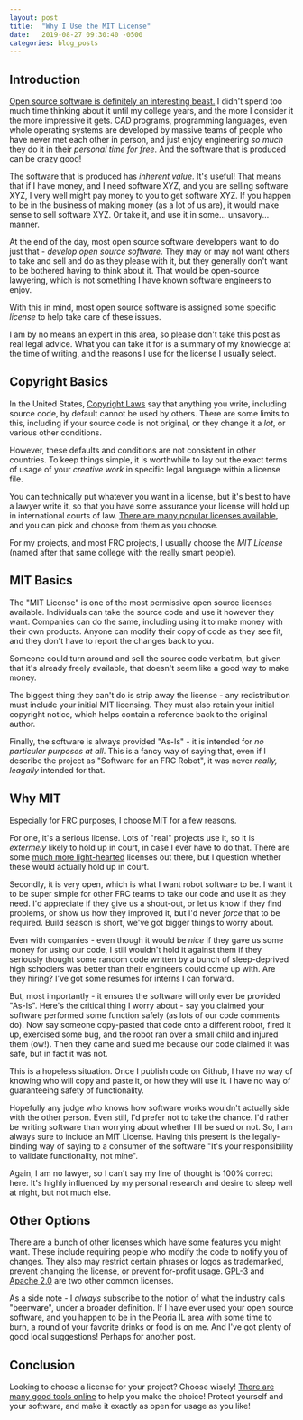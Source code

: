 ```yaml
---
layout: post
title:  "Why I Use the MIT License"
date:   2019-08-27 09:30:40 -0500
categories: blog_posts
---
```


## Introduction

[Open source software is definitely an interesting beast.](https://www.sparkfun.com/news/2506) I didn't spend too much time thinking about it until my college years, and the more I consider it the more impressive it gets. CAD programs, programming languages, even whole operating systems are developed by massive teams of people who have never met each other in person, and just enjoy engineering _so much_ they do it in their _personal time for free_. And the software that is produced can be crazy good!

The software that is produced has _inherent value_. It's useful! That means that if I have money, and I need software XYZ, and you are selling software XYZ, I very well might pay money to you to get software XYZ. If you happen to be in the business of making money (as a lot of us are), it would make sense to sell software XYZ. Or take it, and use it in some... unsavory... manner. 

At the end of the day, most open source software developers want to do just that - _develop open source software_. They may or may not want others to take and sell and do as they please with it, but they generally don't want to be bothered having to think about it. That would be open-source lawyering, which is not something I have known software engineers to enjoy.

With this in mind, most open source software is assigned some specific _license_ to help take care of these issues.

I am by no means an expert in this area, so please don't take this post as real legal advice. What you can take it for is a summary of my knowledge at the time of writing, and the reasons I use for the license I usually select.

## Copyright Basics

In the United States, [Copyright Laws](https://en.wikipedia.org/wiki/Software_copyright) say that anything you write, including source code, by default cannot be used by others. There are some limits to this, including if your source code is not original, or they change it a _lot_, or various other conditions.

However, these defaults and conditions are not consistent in other countries. To keep things simple, it is worthwhile to lay out the exact terms of usage of your _creative work_ in specific legal language within a license file.

You can technically put whatever you want in a license, but it's best to have a lawyer write it, so that you have some assurance your license will hold up in international courts of law. [There are many popular licenses available](https://opensource.org/licenses), and you can pick and choose from them as you choose.

For my projects, and most FRC projects, I usually choose the _MIT License_ (named after that same college with the really smart people).

## MIT Basics

The "MIT License" is one of the most permissive open source licenses available. Individuals can take the source code and use it however they want. Companies can do the same, including using it to make money with their own products. Anyone can modify their copy of code as they see fit, and they don't have to report the changes back to you. 

Someone could turn around and sell the source code verbatim, but given that it's already freely available, that doesn't seem like a good way to make money.

The biggest thing they can't do is strip away the license - any redistribution must include your initial MIT licensing. They must also retain your initial copyright notice, which helps contain a reference back to the original author.

Finally, the software is always provided "As-Is" - it is intended for _no particular purposes at all_. This is a fancy way of saying that, even if I describe the project as "Software for an FRC Robot", it was never _really, leagally_ intended for that. 

## Why MIT

Especially for FRC purposes, I choose MIT for a few reasons.

For one, it's a serious license. Lots of "real" projects use it, so it is _extermely_ likely to hold up in court, in case I ever have to do that. There are some [much more light-hearted](https://en.wikipedia.org/wiki/WTFPL) licenses out there, but I question whether these would actually hold up in court.

Secondly, it is very open, which is what I want robot software to be. I want it to be super simple for other FRC teams to take our code and use it as they need. I'd appreciate if they give us a shout-out, or let us know if they find problems, or show us how they improved it, but I'd never _force_ that to be required. Build season is short, we've got bigger things to worry about.

Even with companies - even though it would be _nice_ if they gave us some money for using our code, I still wouldn't hold it against them if they seriously thought some random code written by a bunch of sleep-deprived high schoolers was better than their engineers could come up with. Are they hiring? I've got some resumes for interns I can forward.

But, most importantly - it ensures the software will only ever be provided "As-Is". Here's the critical thing I worry about - say you claimed your software performed some function safely (as lots of our code comments do). Now say someone copy-pasted that code onto a different robot, fired it up, exercised some bug, and the robot ran over a small child and injured them (ow!). Then they came and sued me because our code claimed it was safe, but in fact it was not. 

This is a hopeless situation. Once I publish code on Github, I have no way of knowing who will copy and paste it, or how they will use it. I have no way of guaranteeing safety of functionality.

Hopefully any judge who knows how software works wouldn't actually side with the other person. Even still, I'd prefer not to take the chance. I'd rather be writing software than worrying about whether I'll be sued or not. So, I am always sure to include an MIT License. Having this present is the legally-binding way of saying to a consumer of the software "It's your responsibility to validate functionality, not mine".

Again, I am no lawyer, so I can't say my line of thought is 100% correct here. It's highly influenced by my personal research and desire to sleep well at night, but not much else.

## Other Options

There are a bunch of other licenses which have some features you might want. These include requiring people who modify the code to notify you of changes. They also may restrict certain phrases or logos as trademarked, prevent changing the license, or prevent for-profit usage. [GPL-3](https://tldrlegal.com/license/gnu-general-public-license-v3-(gpl-3)) and [Apache 2.0](https://tldrlegal.com/license/apache-license-2.0-(apache-2.0)) are two other common licenses.

As a side note - I _always_ subscribe to the notion of what the industry calls "beerware", under a broader definition. If I have ever used your open source software, and you happen to be in the Peoria IL area with some time to burn, a round of your favorite drinks or food is on me. And I've got plenty of good local suggestions! Perhaps for another post.

## Conclusion

Looking to choose a license for your project? Choose wisely! [There are many good tools online](https://choosealicense.com/) to help you make the choice! Protect yourself and your software, and make it exactly as open for usage as you like!